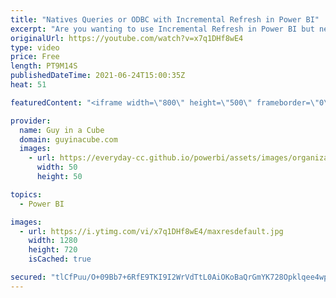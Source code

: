 ```yaml
---
title: "Natives Queries or ODBC with Incremental Refresh in Power BI"
excerpt: "Are you wanting to use Incremental Refresh in Power BI but need to use ODBC, native queries or something that doesn't fold properly? Adam shows you a solution for Power BI Desktop and Power BI dataflows!  Native Queries https://docs.microsoft.com/power-query/native-database-query  Using Incremental Refresh"
originalUrl: https://youtube.com/watch?v=x7q1DHf8wE4
type: video
price: Free
length: PT9M14S
publishedDateTime: 2021-06-24T15:00:35Z
heat: 51

featuredContent: "<iframe width=\"800\" height=\"500\" frameborder=\"0\" src=\"https://www.youtube.com/embed/x7q1DHf8wE4\" allow=\"accelerometer; autoplay; encrypted-media; gyroscope; picture-in-picture\" allowfullscreen></iframe>"

provider:
  name: Guy in a Cube
  domain: guyinacube.com
  images:
    - url: https://everyday-cc.github.io/powerbi/assets/images/organizations/guyinacube.com-50x50.jpg
      width: 50
      height: 50

topics:
  - Power BI

images:
  - url: https://i.ytimg.com/vi/x7q1DHf8wE4/maxresdefault.jpg
    width: 1280
    height: 720
    isCached: true

secured: "tlCfPuu/O+09Bb7+6RfE9TKI9I2WrVdTtL0AiOKoBaQrGmYK728Opklqee4wpqzO5cU9IYruQnXHUDIpoeQq9ljTTCpdDhQQ78qYAiverG5goGNSpXvJqj7kl7hp4r1v6JU/seuwhSbxS11eys+UnnS7yAgtTNgWR4K97vYBPU4tJz12XMNof6cQjJHpUsNxsdhA25dFkN+6XfZv3qeLhWoSAlvyyXAjj9JSf4NFdB3XUEATeMpQuaTegE70XEf+btUx0icrocmoIn62VDgRNT/Lle3UvNwYBdI/iOHAxnUrwD+goFiS39ZTZ7a8HIwsYfH/swl3++nnG+qyUi6r9966hUjF6bjyHtbfjL23BLBgWncVbFtoJsSFcHNSu7qgzy1eXbeuIOoZKXVp+t6v175yBIKxwhpXgP3gg6zJLYI=;4UxZ++4S3MPOTCqC2YoOcw=="
---
```


